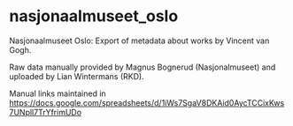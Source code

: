 # nasjonaalmuseet_oslo
Nasjonaalmuseet Oslo: Export of metadata about works by Vincent van Gogh.

Raw data manually provided by Magnus Bognerud (Nasjonalmuseet) and uploaded by Lian Wintermans (RKD).

Manual links maintained in https://docs.google.com/spreadsheets/d/1iWs7SgaV8DKAid0AycTCCixKws7UNpll7TrYfrimUDo
